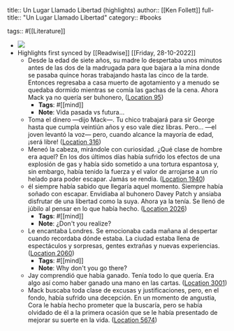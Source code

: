 title:: Un Lugar Llamado Libertad (highlights)
author:: [[Ken Follett]]
full-title:: "Un Lugar Llamado Libertad"
category:: #books

tags:: #[[Literature]]

- ![](https://m.media-amazon.com/images/I/91pgU9ZcRWL._SY160.jpg)
- Highlights first synced by [[Readwise]] [[Friday, 28-10-2022]]
	- Desde la edad de siete años, su madre lo despertaba unos minutos antes de las dos de la madrugada para que bajara a la mina donde se pasaba quince horas trabajando hasta las cinco de la tarde. Entonces regresaba a casa muerto de agotamiento y a menudo se quedaba dormido mientras se comía las gachas de la cena. Ahora Mack ya no quería ser buhonero, ([Location 95](https://readwise.io/to_kindle?action=open&asin=B00HQLB6U4&location=95))
		- **Tags**: #[[mind]]
		- **Note**: Vida pasada vs futura...
	- Toma el dinero —dijo Mack—. Tu chico trabajará para sir George hasta que cumpla veintiún años y eso vale diez libras. Pero... —el joven levantó la voz— pero, cuando alcance la mayoría de edad, ¡será libre! ([Location 316](https://readwise.io/to_kindle?action=open&asin=B00HQLB6U4&location=316))
	- Meneó la cabeza, mirándole con curiosidad. ¿Qué clase de hombre era aquel? En los dos últimos días había sufrido los efectos de una explosión de gas y había sido sometido a una tortura espantosa y, sin embargo, había tenido la fuerza y el valor de arrojarse a un río helado para poder escapar. Jamás se rendía. ([Location 1940](https://readwise.io/to_kindle?action=open&asin=B00HQLB6U4&location=1940))
	- él siempre había sabido que llegaría aquel momento. Siempre había soñado con escapar. Envidiaba al buhonero Davey Patch y ansiaba disfrutar de una libertad como la suya. Ahora ya la tenía. Se llenó de júbilo al pensar en lo que había hecho. ([Location 2026](https://readwise.io/to_kindle?action=open&asin=B00HQLB6U4&location=2026))
		- **Tags**: #[[mind]]
		- **Note**: ¿Don't you realize?
	- Le encantaba Londres. Se emocionaba cada mañana al despertar cuando recordaba dónde estaba. La ciudad estaba llena de espectáculos y sorpresas, gentes extrañas y nuevas experiencias. ([Location 2060](https://readwise.io/to_kindle?action=open&asin=B00HQLB6U4&location=2060))
		- **Tags**: #[[mind]]
		- **Note**: Why don't you go there?
	- Jay comprendió que había ganado. Tenía todo lo que quería. Era algo así como haber ganado una mano en las cartas. ([Location 3001](https://readwise.io/to_kindle?action=open&asin=B00HQLB6U4&location=3001))
	- Mack buscaba toda clase de excusas y justificaciones, pero, en el fondo, había sufrido una decepción. En un momento de angustia, Cora le había hecho prometer que la buscaría, pero se había olvidado de él a la primera ocasión que se le había presentado de mejorar su suerte en la vida. ([Location 5674](https://readwise.io/to_kindle?action=open&asin=B00HQLB6U4&location=5674))
